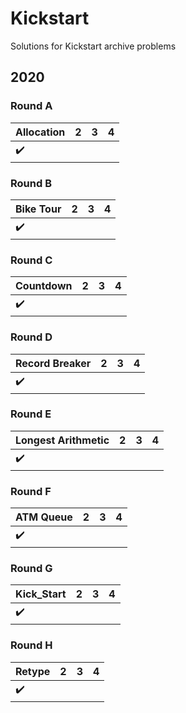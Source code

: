 # Kickstart

Solutions for Kickstart archive problems

## 2020

### Round A

| Allocation         | 2 | 3 | 4 |
|--------------------|---|---|---|
| :heavy_check_mark: |   |   |   |

### Round B

| Bike Tour          | 2 | 3 | 4 |
|--------------------|---|---|---|
| :heavy_check_mark: |   |   |   |

### Round C

| Countdown          | 2 | 3 | 4 |
|--------------------|---|---|---|
| :heavy_check_mark: |   |   |   |

### Round D

| Record Breaker     | 2 | 3 | 4 |
|--------------------|---|---|---|
| :heavy_check_mark: |   |   |   |

### Round E

| Longest Arithmetic | 2 | 3 | 4 |
|--------------------|---|---|---|
| :heavy_check_mark: |   |   |   |

### Round F

| ATM Queue          | 2 | 3 | 4 |
|--------------------|---|---|---|
| :heavy_check_mark: |   |   |   |

### Round G

| Kick_Start         | 2 | 3 | 4 |
|--------------------|---|---|---|
| :heavy_check_mark: |   |   |   |

### Round H

| Retype             | 2 | 3 | 4 |
|--------------------|---|---|---|
| :heavy_check_mark: |   |   |   |